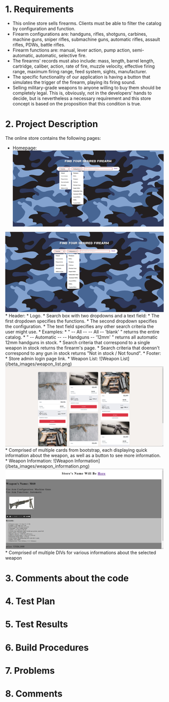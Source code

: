 # 1. Requirements
* This online store sells firearms. Clients must be able to filter the catalog by configuration and function.
* Firearm configurations are: handguns, rifles, shotguns, carbines, machine guns, sniper rifles, submachine guns, automatic rifles, assault rifles, PDWs, battle rifles.
* Firearm functions are: manual, lever action, pump action, semi-automatic, automatic, selective fire.
* The firearms' records must also include: mass, length, barrel length, cartridge, caliber, action, rate of fire, muzzle velocity, effective firing range, maximum firing range, feed system, sights, manufacturer.
* The specific functionality of our application is having a button that simulates the trigger of the firearm, playing its firing sound.
* Selling military-grade weapons to anyone willing to buy them should be completely legal. This is, obviously, not in the developers' hands to decide, but is nevertheless a necessary requirement and this store concept is based on the proposition that this condition is true.

# 2. Project Description
The online store contains the following pages:

* Homepage:
![Index](/beta_images/index.png)
<img src="/beta_images/index.png" width="650" title="Index" alt="Index">
	* Header:
		* Logo.
	* Search box with two dropdowns and a text field:
		* The first dropdown specifies the functions.
		* The second dropdown specifies the configuration.
		* The text field specifies any other search criteria the user might use.
		* Examples:
			* " -- All -- -- All -- 'blank' " returns the entire catalog.
			* " -- Automatic -- -- Handguns -- '12mm' " returns all automatic 12mm handguns in stock.
			* Search criteria that correspond to a single weapon in stock returns the firearm's page.
			* Search criteria that doensn't correspond to any gun in stock returns "Not in stock / Not found".
	* Footer:
		* Store admin login page link.
* Weapon List:
![Weapon List](/beta_images/weapon_list.png)
<img src="/beta_images/weapon_list.png" width="650" title="Weapon List" alt="Weapon List">
	* Comprised of multiple cards from bootstrap, each displaying quick information about the weapon, as well as a button to see more information.
* Weapon Information:
![Weapon Information](/beta_images/weapon_information.png)
<img src="/beta_images/weapon_information.png" width="650" title="Weapon Information" alt="Weapon Information">
	* Comprised of multiple DIVs for various informations about the selected weapon

# 3. Comments about the code

# 4. Test Plan

# 5. Test Results

# 6. Build Procedures

# 7. Problems

# 8. Comments
